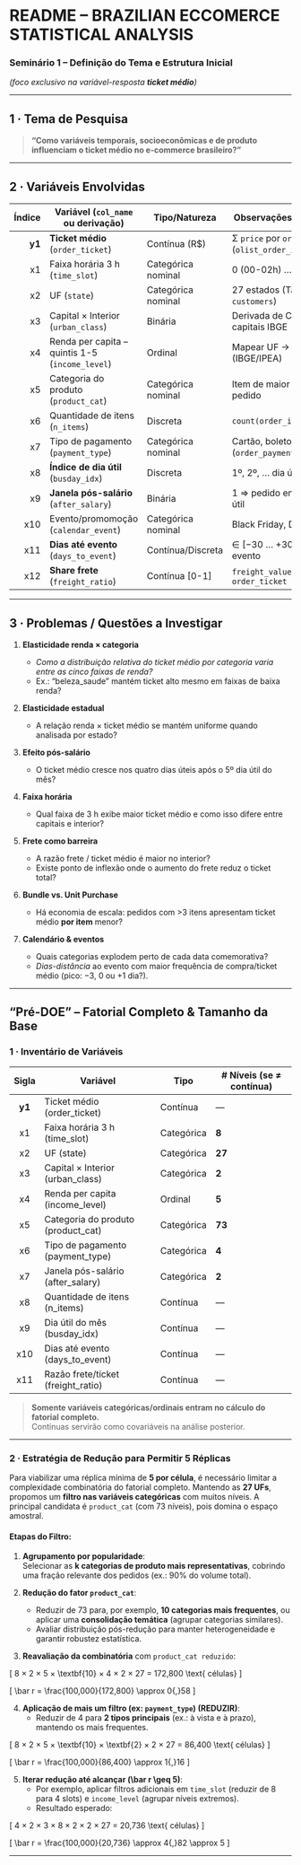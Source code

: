 # README – BRAZILIAN ECCOMERCE STATISTICAL ANALYSIS  
### Seminário 1 – Definição do Tema e Estrutura Inicial  
*(foco exclusivo na variável-resposta **ticket médio**)*  

---

## 1 · Tema de Pesquisa  
> **“Como variáveis temporais, socioeconômicas e de produto influenciam o ticket médio no e-commerce brasileiro?”**  

---

## 2 · Variáveis Envolvidas  

| Índice | Variável (`col_name` ou derivação)                       | Tipo/Natureza        | Observações / Como obter                                |
|-------:|---------------------------------------------------------|----------------------|---------------------------------------------------------|
| **y1** | **Ticket médio** (`order_ticket`)                       | Contínua (R$)        | Σ `price` por `order_id` (`olist_order_items_dataset`)  |
| x1     | Faixa horária 3 h (`time_slot`)                         | Categórica nominal   | 0 (00-02h) … 7 (21-23h)                                 |
| x2     | UF (`state`)                                            | Categórica nominal   | 27 estados (Tabela `customers`)                         |
| x3     | Capital × Interior (`urban_class`)                      | Binária              | Derivada de CEP × lista de capitais IBGE                |
| x4     | Renda per capita – quintis 1-5 (`income_level`)         | Ordinal              | Mapear UF → 5 níveis (IBGE/IPEA)                        |
| x5     | Categoria do produto (`product_cat`)                    | Categórica nominal   | Item de maior valor em cada pedido                      |
| x6     | Quantidade de itens (`n_items`)                         | Discreta             | `count(order_item_id)`                                  |
| x7     | Tipo de pagamento (`payment_type`)                      | Categórica nominal   | Cartão, boleto, voucher… (`order_payments`)             |
| x8     | **Índice de dia útil** (`busday_idx`)                   | Discreta             | 1º, 2º, … dia útil do mês                               |
| x9     | **Janela pós-salário** (`after_salary`)                 | Binária              | 1 ⇒ pedido entre 5º e 9º dia útil                       |
| x10    | Evento/promomoção (`calendar_event`)                    | Categórica nominal   | Black Friday, Dia Mães…                                 |
| x11    | **Dias até evento** (`days_to_event`)                   | Contínua/Discreta    | ∈ [−30 … +30]; 0 = dia do evento                        |
| x12    | **Share frete** (`freight_ratio`)                       | Contínua [0-1]       | `freight_value` / `order_ticket`                        |

---

## 3 · Problemas / Questões a Investigar  

1. **Elasticidade renda × categoria**  
   - *Como a distribuição relativa do ticket médio por categoria varia entre as cinco faixas de renda?*  
   - Ex.: “beleza_saude” mantém ticket alto mesmo em faixas de baixa renda?  

2. **Elasticidade estadual**  
   - A relação renda × ticket médio se mantém uniforme quando analisada por estado?  

3. **Efeito pós-salário**  
   - O ticket médio cresce nos quatro dias úteis após o 5º dia útil do mês?  

4. **Faixa horária**  
   - Qual faixa de 3 h exibe maior ticket médio e como isso difere entre capitais e interior?  

5. **Frete como barreira**  
   - A razão frete / ticket médio é maior no interior?  
   - Existe ponto de inflexão onde o aumento do frete reduz o ticket total?  

6. **Bundle vs. Unit Purchase**  
   - Há economia de escala: pedidos com >3 itens apresentam ticket médio **por item** menor?  

7. **Calendário & eventos**  
   - Quais categorias explodem perto de cada data comemorativa?  
   - *Dias-distância* ao evento com maior frequência de compra/ticket médio (pico: −3, 0 ou +1 dia?).  

---

## “Pré-DOE” – Fatorial Completo & Tamanho da Base  

### 1 · Inventário de Variáveis

| Sigla | Variável                              | Tipo | # Níveis (se ≠ contínua) |
|:----:|----------------------------------------|------|--------------------------|
| **y1** | Ticket médio (order_ticket)         | Contínua | — |
| x1 | Faixa horária 3 h (time_slot)          | Categórica | **8** |
| x2 | UF (state)                             | Categórica | **27** |
| x3 | Capital × Interior (urban_class)       | Categórica | **2** |
| x4 | Renda per capita (income_level)        | Ordinal | **5** |
| x5 | Categoria do produto (product_cat)     | Categórica | **73** |
| x6 | Tipo de pagamento (payment_type)       | Categórica | **4** |
| x7 | Janela pós-salário (after_salary)      | Categórica | **2** |
| x8 | Quantidade de itens (n_items)          | Contínua | — |
| x9 | Dia útil do mês (busday_idx)           | Contínua | — |
| x10| Dias até evento (days_to_event)        | Contínua | — |
| x11| Razão frete/ticket (freight_ratio)     | Contínua | — |

> **Somente variáveis categóricas/ordinais entram no cálculo do fatorial completo.**  
> Contínuas servirão como covariáveis na análise posterior.

---


### 2 · Estratégia de Redução para Permitir 5 Réplicas  

Para viabilizar uma réplica mínima de **5 por célula**, é necessário limitar a complexidade combinatória do fatorial completo. Mantendo as **27 UFs**, propomos um **filtro nas variáveis categóricas** com muitos níveis. A principal candidata é `product_cat` (com 73 níveis), pois domina o espaço amostral.

#### Etapas do Filtro:

1. **Agrupamento por popularidade**:  
   Selecionar as **k categorias de produto mais representativas**, cobrindo uma fração relevante dos pedidos (ex.: 90% do volume total).

2. **Redução do fator `product_cat`**:  
   - Reduzir de 73 para, por exemplo, **10 categorias mais frequentes**, ou aplicar uma **consolidação temática** (agrupar categorias similares).
   - Avaliar distribuição pós-redução para manter heterogeneidade e garantir robustez estatística.

3. **Reavaliação da combinatória** com `product_cat reduzido`:

\[
8 × 2 × 5 × \textbf{10} × 4 × 2 × 27 = 172\,800 \text{ células}
\]

\[
\bar r = \frac{100\,000}{172\,800} \approx 0{,}58
\]

4. **Aplicação de mais um filtro (ex: `payment_type`) (REDUZIR)**:  
   - Reduzir de 4 para **2 tipos principais** (ex.: à vista e à prazo), mantendo os mais frequentes.

\[
8 × 2 × 5 × \textbf{10} × \textbf{2} × 2 × 27 = 86\,400 \text{ células}
\]

\[
\bar r = \frac{100\,000}{86\,400} \approx 1{,}16
\]

5. **Iterar redução até alcançar \(\bar r \geq 5\)**:  
   - Por exemplo, aplicar filtros adicionais em `time_slot` (reduzir de 8 para 4 slots) e `income_level` (agrupar níveis extremos).
   - Resultado esperado:

\[
4 × 2 × 3 × 8 × 2 × 2 × 27 = 20\,736 \text{ células}
\]

\[
\bar r = \frac{100\,000}{20\,736} \approx 4{,}82 \approx 5
\]

---